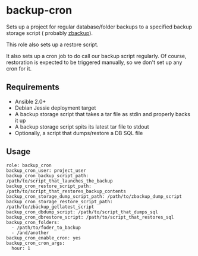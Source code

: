 # backup-cron

Sets up a project for regular database/folder backups to a specified backup storage script (
probably [zbackup][ansible-zbackup]).

This role also sets up a restore script.

It also sets up a cron job to do call our backup script regularly. Of course, restoration is
expected to be triggered manually, so we don't set up any cron for it.

## Requirements

* Ansible 2.0+
* Debian Jessie deployment target
* A backup storage script that takes a tar file as stdin and properly backs it up
* A backup storage script spits its latest tar file to stdout
* Optionally, a script that dumps/restore a DB SQL file

## Usage

```
role: backup_cron
backup_cron_user: project_user
backup_cron_backup_script_path: /path/to/script_that_launches_the_backup
backup_cron_restore_script_path: /path/to/script_that_restores_backup_contents
backup_cron_storage_dump_script_path: /path/to/zbackup_dump_script
backup_cron_storage_restore_script_path: /path/to/zbackup_getlatest_script
backup_cron_dbdump_script: /path/to/script_that_dumps_sql
backup_cron_dbrestore_script: /path/to/script_that_restores_sql
backup_cron_folders:
  - /path/to/foder_to_backup
  - /and/another
backup_cron_enable_cron: yes
backup_cron_cron_args:
  hour: 1
```

[ansible-zbackup]: https://github.com/savoirfairelinux/ansible-zbackup
